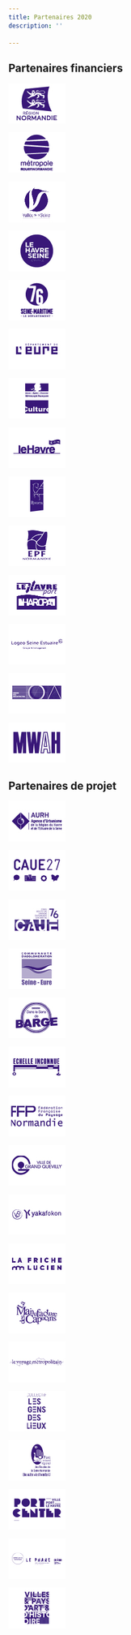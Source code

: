 ```yaml
---
title: Partenaires 2020
description: ''

---
```

## Partenaires financiers

![](/files/logos.jpg)

![](/files/logos2.jpg)

![](/files/logos3.jpg)

![](/files/logos4.jpg)

![](/files/logos5.jpg)

![](/files/logos6.jpg)

![](/files/logos7.jpg)

![](/files/logos8.jpg)

![](/files/logos9.jpg)

![](/files/logos10.jpg)

![](/files/logos11.jpg)

![](/files/logos12.jpg)

![](/files/logos13.jpg)

![](/files/logos14.jpg)

## Partenaires de projet

![](/files/logos15.jpg)

![](/files/logos16.jpg)

![](/files/logos17.jpg)

![](/files/logos18.jpg)

![](/files/logos19.jpg)

![](/files/logos20.jpg)

![](/files/logos21.jpg)

![](/files/logos22.jpg)

![](/files/logos23.jpg)

![](/files/logos24.jpg)

![](/files/logos25.jpg)

![](/files/logos26.jpg)

![](/files/logos27.jpg)

![](/files/logos28.jpg)

![](/files/logos29.jpg)

![](/files/logos30.jpg)

![](/files/logos31.jpg)
